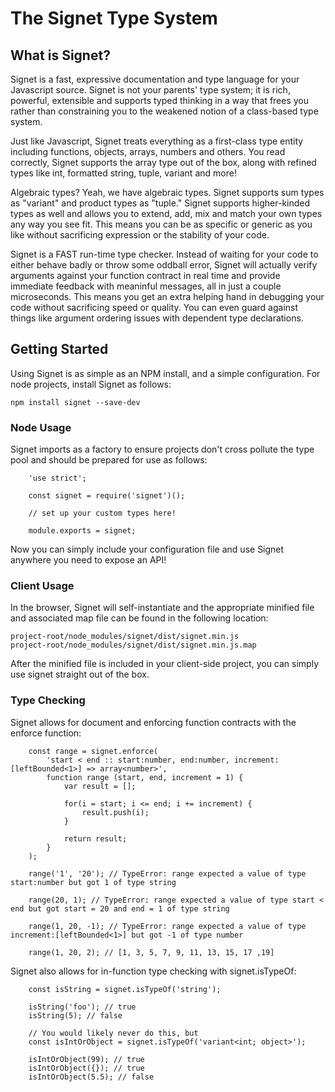 The Signet Type System
======================

## What is Signet? ##

Signet is a fast, expressive documentation and type language for your Javascript source. Signet is not your parents' type system; it is rich, powerful, extensible and supports typed thinking in a way that frees you rather than constraining you to the weakened notion of a class-based type system.

Just like Javascript, Signet treats everything as a first-class type entity including functions, objects, arrays, numbers and others. You read correctly, Signet supports the array type out of the box, along with refined types like int, formatted string, tuple, variant and more!

Algebraic types? Yeah, we have algebraic types. Signet supports sum types as "variant" and product types as "tuple." Signet supports higher-kinded types as well and allows you to extend, add, mix and match your own types any way you see fit. This means you can be as specific or generic as you like without sacrificing expression or the stability of your code.

Signet is a FAST run-time type checker. Instead of waiting for your code to either behave badly or throw some oddball error, Signet will actually verify arguments against your function contract in real time and provide immediate feedback with meaninful messages, all in just a couple microseconds. This means you get an extra helping hand in debugging your code without sacrificing speed or quality. You can even guard against things like argument ordering issues with dependent type declarations.

## Getting Started ##

Using Signet is as simple as an NPM install, and a simple configuration. For node projects, install Signet as follows:

`npm install signet --save-dev`

### Node Usage ###

Signet imports as a factory to ensure projects don't cross pollute the type pool and should be prepared for use as follows:

```
    'use strict';

    const signet = require('signet')();

    // set up your custom types here!

    module.exports = signet;
```

Now you can simply include your configuration file and use Signet anywhere you need to expose an API!

### Client Usage ###

In the browser, Signet will self-instantiate and the appropriate minified file and associated map file can be found in the following location:

```
project-root/node_modules/signet/dist/signet.min.js
project-root/node_modules/signet/dist/signet.min.js.map
```

After the minified file is included in your client-side project, you can simply use signet straight out of the box.

### Type Checking ###

Signet allows for document and enforcing function contracts with the enforce function:

```
    const range = signet.enforce(
        'start < end :: start:number, end:number, increment:[leftBounded<1>] => array<number>',
        function range (start, end, increment = 1) {
            var result = [];

            for(i = start; i <= end; i += increment) {
                result.push(i);
            }

            return result;
        }
    );

    range('1', '20'); // TypeError: range expected a value of type start:number but got 1 of type string

    range(20, 1); // TypeError: range expected a value of type start < end but got start = 20 and end = 1 of type string

    range(1, 20, -1); // TypeError: range expected a value of type increment:[leftBounded<1>] but got -1 of type number

    range(1, 20, 2); // [1, 3, 5, 7, 9, 11, 13, 15, 17 ,19]
```

Signet also allows for in-function type checking with signet.isTypeOf:

```
    const isString = signet.isTypeOf('string');

    isString('foo'); // true
    isString(5); // false

    // You would likely never do this, but
    const isIntOrObject = signet.isTypeOf('variant<int; object>');

    isIntOrObject(99); // true
    isIntOrObject({}); // true
    isIntOrObject(5.5); // false
```